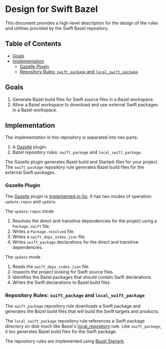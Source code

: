 # Design for Swift Bazel

This document provides a high-level description for the design of the rules and utilities provided
by the Swift Bazel repository.

## Table of Contents

<!-- MARKDOWN TOC: BEGIN -->
* [Goals](#goals)
* [Implementation](#implementation)
  * [Gazelle Plugin](#gazelle-plugin)
  * [Repository Rules: `swift_package` and `local_swift_package`](#repository-rules-swift_package-and-local_swift_package)
<!-- MARKDOWN TOC: END -->

## Goals

1. Generate Bazel build files for Swift source files in a Bazel workspace.
2. Allow a Bazel workspace to download and use external Swift packages in a Bazel workspace.

## Implementation

The implementation in this repository is separated into two parts:

1. A [Gazelle](https://github.com/bazelbuild/bazel-gazelle) plugin.
2. Bazel repository rules: `swift_package` and `local_swift_package`.

The Gazelle plugin generates Bazel build and Starlark files for your project. The `swift_package`
repository rule generates Bazel build files for the external Swift packages.

### Gazelle Plugin

The [Gazelle](https://github.com/bazelbuild/bazel-gazelle) plugin is [implemented in
Go](https://github.com/bazelbuild/bazel-gazelle/blob/master/extend.md). It has two modes of
operation: `update-repos` and `update`.

The `update-repos` mode 

1. Resolves the direct and transitive dependencies for the project using a `Package.swift` file.
2. Writes a `Package.resolved` file.
3. Writes a `swift_deps_index.json` file.
2. Writes `swift_package` declarations for the direct and transitive dependencies.

The `update` mode

1. Reads the `swift_deps_index.json` file.
2. Inspects the project looking for Swift source files.
3. Identifies the Bazel packages that should contain Swift declarations.
4. Writes the Swift declarations to Bazel build files.

### Repository Rules: `swift_package` and `local_swift_package`

The `swift_package` repository rule downloads a Swift package and generates the Bazel build files
that will build the Swift targets and products.

The `local_swift_package` repository rule references a Swift package directory on disk much like
Bazel's [local_repository](https://bazel.build/reference/be/workspace#local_repository) rule. Like
`swift_package`, it too generates Bazel build files for the Swift package.

The repository rules are implemented using [Bazel Starlark](https://bazel.build/rules/language).


